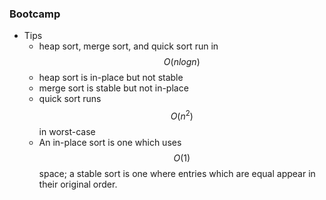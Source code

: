 ### Bootcamp

* Tips
  * heap sort, merge sort, and quick sort run in $$O(nlogn)$$
  * heap sort is in-place but not stable
  * merge sort is stable but not in-place
  * quick sort runs $$O(n^2)$$ in worst-case
  * An in-place sort is one which uses $$O(1)$$ space; a stable sort is one where entries which are equal appear in their original order.



